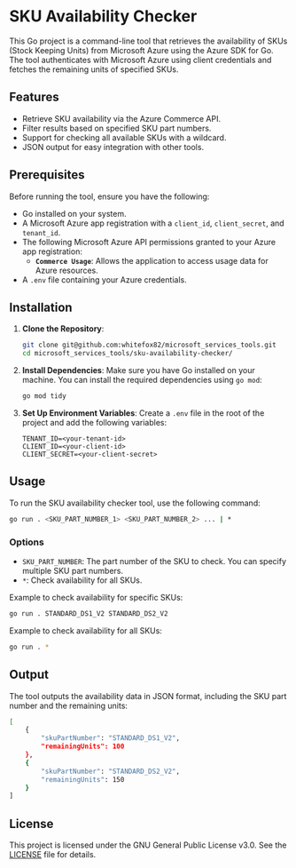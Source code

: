 # SKU Availability Checker

This Go project is a command-line tool that retrieves the availability of SKUs (Stock Keeping Units) from Microsoft Azure using the Azure SDK for Go. The tool authenticates with Microsoft Azure using client credentials and fetches the remaining units of specified SKUs.

## Features

- Retrieve SKU availability via the Azure Commerce API.
- Filter results based on specified SKU part numbers.
- Support for checking all available SKUs with a wildcard.
- JSON output for easy integration with other tools.

## Prerequisites

Before running the tool, ensure you have the following:

- Go installed on your system.
- A Microsoft Azure app registration with a `client_id`, `client_secret`, and `tenant_id`.
- The following Microsoft Azure API permissions granted to your Azure app registration:
  - **`Commerce Usage`**: Allows the application to access usage data for Azure resources.
- A `.env` file containing your Azure credentials.

## Installation

1. **Clone the Repository**:
    ```bash
    git clone git@github.com:whitefox82/microsoft_services_tools.git
    cd microsoft_services_tools/sku-availability-checker/
    ```

2. **Install Dependencies**:
    Make sure you have Go installed on your machine. You can install the required dependencies using `go mod`:
    ```bash
    go mod tidy
    ```

3. **Set Up Environment Variables**:
    Create a `.env` file in the root of the project and add the following variables:
    ```env
    TENANT_ID=<your-tenant-id>
    CLIENT_ID=<your-client-id>
    CLIENT_SECRET=<your-client-secret>
    ```

## Usage

To run the SKU availability checker tool, use the following command:

```sh
go run . <SKU_PART_NUMBER_1> <SKU_PART_NUMBER_2> ... | *
```
### Options

- `SKU_PART_NUMBER`: The part number of the SKU to check. You can specify multiple SKU part numbers.
- `*`: Check availability for all SKUs.

Example to check availability for specific SKUs:

```sh
go run . STANDARD_DS1_V2 STANDARD_DS2_V2
```
Example to check availability for all SKUs:

```sh
go run . *
```

## Output

The tool outputs the availability data in JSON format, including the SKU part number and the remaining units:

```sh
[
    {
        "skuPartNumber": "STANDARD_DS1_V2",
        "remainingUnits": 100
    },
    {
        "skuPartNumber": "STANDARD_DS2_V2",
        "remainingUnits": 150
    }
]
```

## License

This project is licensed under the GNU General Public License v3.0. See the [LICENSE](https://github.com/whitefox82/microsoft_services_tools/blob/main/LICENSE) file for details.
